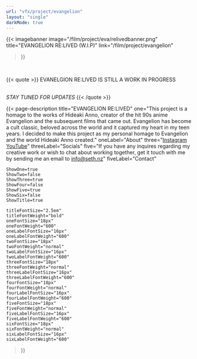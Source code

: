 ```yaml
---
url: "vfx/project/evangelion"
layout: "single"
darkMode: true
---
```


{{< imagebanner
  image="/film/project/eva/relivedbanner.png"
  title="EVANGELION RE:LIVED (W.I.P)"
  link="/film/project/evangelion"
>}}
<br>

{{< quote >}}
EVANELGION RE:LIVED IS STILL A WORK IN PROGRESS

<BR> <I> STAY TUNED FOR UPDATES</I>
{{< /quote >}}

{{< page-description
    title="EVANGELION RE:LIVED"
    one="This project is a homage to the works of Hideaki Anno, creator of the hit 90s anime Evangelion and the subsequent films that came out. Evangelion has become a cult classic, beloved across the world and it captured my heart in my teen years. I decided to make this project as my personal homage to Evangelion and the world Hideaki Anno created."
    oneLabel="About"
    three="[Instagram](https://instagram.com/altfullstop) <br> [YouTube](https://youtube.com/@altfullstop)"
    threeLabel="Socials"
    five="If you have any inquires regarding my creative work or wish to chat about working together, get it touch with me by sending me an email to [info@seth.nz](mailto:info@seth.nz)"
    fiveLabel="Contact"
    
    ShowOne=true
    ShowTwo=false
    ShowThree=true
    ShowFour=false
    ShowFive=true
    ShowSix=false
    ShowTitle=true
    
    titleFontSize="2.5em"
    titleFontWeight="bold"
    oneFontSize="18px"
    oneFontWeight="600"
    oneLabelFontSize="16px"
    oneLabelFontWeight="600"
    twoFontSize="18px"
    twoFontWeight="normal"
    twoLabelFontSize="16px"
    twoLabelFontWeight="600"
    threeFontSize="18px"
    threeFontWeight="normal"
    threeLabelFontSize="16px"
    threeLabelFontWeight="600"
    fourFontSize="18px"
    fourFontWeight="normal"
    fourLabelFontSize="16px"
    fourLabelFontWeight="600"
    fiveFontSize="18px"
    fiveFontWeight="normal"
    fiveLabelFontSize="16px"
    fiveLabelFontWeight="600"
    sixFontSize="18px"
    sixFontWeight="normal"
    sixLabelFontSize="16px"
    sixLabelFontWeight="600"
>}}